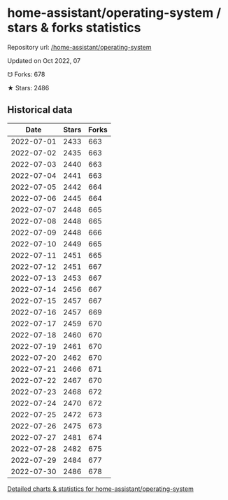 # home-assistant/operating-system / stars & forks statistics

Repository url: [/home-assistant/operating-system](https://github.com/home-assistant/operating-system)

Updated on Oct 2022, 07

☋ Forks: 678

★ Stars: 2486

## Historical data
| Date | Stars | Forks |
|------|-------|-------|
| 2022-07-01 | 2433 | 663 | 
| 2022-07-02 | 2435 | 663 | 
| 2022-07-03 | 2440 | 663 | 
| 2022-07-04 | 2441 | 663 | 
| 2022-07-05 | 2442 | 664 | 
| 2022-07-06 | 2445 | 664 | 
| 2022-07-07 | 2448 | 665 | 
| 2022-07-08 | 2448 | 665 | 
| 2022-07-09 | 2448 | 666 | 
| 2022-07-10 | 2449 | 665 | 
| 2022-07-11 | 2451 | 665 | 
| 2022-07-12 | 2451 | 667 | 
| 2022-07-13 | 2453 | 667 | 
| 2022-07-14 | 2456 | 667 | 
| 2022-07-15 | 2457 | 667 | 
| 2022-07-16 | 2457 | 669 | 
| 2022-07-17 | 2459 | 670 | 
| 2022-07-18 | 2460 | 670 | 
| 2022-07-19 | 2461 | 670 | 
| 2022-07-20 | 2462 | 670 | 
| 2022-07-21 | 2466 | 671 | 
| 2022-07-22 | 2467 | 670 | 
| 2022-07-23 | 2468 | 672 | 
| 2022-07-24 | 2470 | 672 | 
| 2022-07-25 | 2472 | 673 | 
| 2022-07-26 | 2475 | 673 | 
| 2022-07-27 | 2481 | 674 | 
| 2022-07-28 | 2482 | 675 | 
| 2022-07-29 | 2484 | 677 | 
| 2022-07-30 | 2486 | 678 | 


[Detailed charts & statistics for home-assistant/operating-system](https://reviewgithub.com/rep/home-assistant/operating-system)
